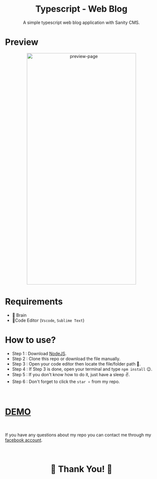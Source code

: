 <h1 align="center">Typescript - Web Blog</h1>
<p align="center">A simple typescript web blog application with Sanity CMS.</p>

# Preview

<div align="center">
  <img src="preview.png" height="760" width="360" alt="preview-page"/>
</div>

# Requirements
- 🧠 Brain
- 📝Code Editor (`Vscode`, `Sublime Text`) 

# How to use?
- Step 1 : Download [NodeJS](https://nodejs.org/en/).
- Step 2 : Clone this repo or download the file manually.
- Step 3 : Open your code editor then locate the file/folder path 📁.
- Step 4 : If Step 3 is done, open your terminal and type `npm install` 😉.
- Step 5 : If you don't know how to do it, just have a sleep ✌.
- Step 6 : Don't forget to click the `star ⭐` from my repo.

</br>

# <b>[DEMO](https://codenam-blog.vercel.app/)</b>

</br>

If you have any questions about my repo you can contact me through my [facebook account](https://web.facebook.com/noel.mallari.5648137).

</br>
<h1 align="center">💌 Thank You! 💖</h1>
